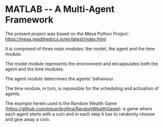 # MATLAB -- A Multi-Agent Framework
The present project was based on the Mesa Python Project: https://mesa.readthedocs.io/en/latest/index.html

It is composed of three main modules: the model, the agent and the time module.

The model module represents the environment and encapsulates both the agent and the time modules.

The agent module determines the agents' behaviour.

The time module, in turn, is reponsible for the scheduling and activation of agents.


The example herein used is the Random Wealth Game (https://github.com/eduardogfma/RandomWealthGame): a game where each agent starts with a coin and in each step it has to randomly choose and give away a coin.
